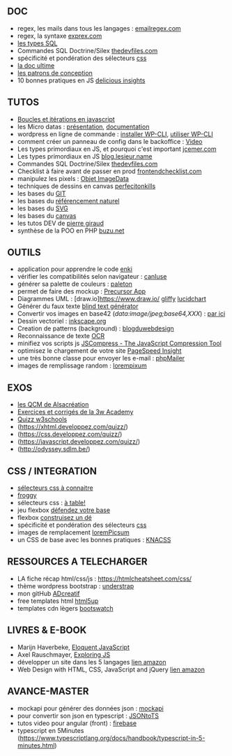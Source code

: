 ## DOC
- regex, les mails dans tous les langages : [emailregex.com](http://emailregex.com/)
- regex, la syntaxe [exprex.com](http://www.expreg.com/rewrite.php)
- [les types SQL](https://www.w3schools.com/sql/sql_datatypes.asp)
- Commandes SQL Doctrine/Silex [thedevfiles.com](https://www.thedevfiles.com/2014/08/simplifying-database-interactions-with-doctrine-dbal/)
- spécificité et pondération des sélecteurs [css](https://developer.mozilla.org/fr/docs/Apprendre/CSS/Introduction_%C3%A0_CSS/La_cascade_et_l_h%C3%A9ritage)
- [la doc ultime](https://devdocs.io/)
- [les patrons de conception](https://fr.wikipedia.org/wiki/Patron_de_conception)
- 10 bonnes pratiques en JS [delicious insights](https://delicious-insights.com/fr/articles/dix-bonnes-pratiques-javascript/)


## TUTOS
- [Boucles et itérations en javascript](https://developer.mozilla.org/fr/docs/Web/JavaScript/Guide/Boucles_et_it%C3%A9ration)
- les Micro datas : [présentation](http://ad-creatif.com/micro-datas-pour-le-referencement/), [documentation](http://schema.org/docs/gs.html)
- wordpress en ligne de commande : [installer WP-CLI](http://wp-cli.org/fr/#installation), [utiliser WP-CLI](http://www.geekpress.fr/tuto-wp-cli-comment-installer-et-configurer-wordpress-en-moins-dune-minute-et-en-seulement-un-clic/)
- comment créer un panneau de config dans le backoffice : [Video](https://www.grafikart.fr/tutoriels/wordpress/option-panel-wordpress-358)
- Les types primordiaux en JS, et pourquoi c'est important [jcemer.com](https://jcemer.com/types-in-javascript-what-you-should-care.html)
- Les types primordiaux en JS [blog.lesieur.name](https://blog.lesieur.name/les-types-en-javascript-pour-tout-savoir/)
- Commandes SQL Doctrine/Silex [thedevfiles.com](https://www.thedevfiles.com/2014/08/simplifying-database-interactions-with-doctrine-dbal/)
- Checklist à faire avant de passer en prod [frontendchecklist.com](http://frontendchecklist.com/)
- manipulez les pixels : [Objet ImageData](https://developer.mozilla.org/fr/docs/Tutoriel_canvas/Pixel_manipulation_with_canvas)
- techniques de dessins en canvas [perfecitonkills](http://perfectionkills.com/exploring-canvas-drawing-techniques/)
- les bases du [GIT](https://www.miximum.fr/blog/enfin-comprendre-git/)
- les bases du [référencement naturel](http://ad-creatif.com/bien-referencer-son-site-augmenter-sa-visibilite-sur-le-web/)
- les bases du [SVG](https://www.alsacreations.com/tuto/lire/1421-svg-initiation-syntaxe-outils.html)
- les bases du [canvas](https://www.alsacreations.com/tuto/lire/1484-introduction.html)
- les tutos DEV de [pierre giraud](https://www.pierre-giraud.com)
- synthèse de la POO en PHP [buzu.net](https://buzut.net/poo-en-php/)


## OUTILS
- application pour apprendre le code [enki](https://play.google.com/store/apps/details?id=com.enki.insights)
- vérifier les compatibilités selon navigateur : [canIuse](http://caniuse.com/)
- générer sa palette de couleurs : [paleton](http://paletton.com/)
- permet de faire des mockup : [Precursor App](https://precursorapp.com/)
- Diagrammes UML : [draw.io]https://www.draw.io/ [gliffy](https://www.gliffy.com/) [lucidchart](https://www.lucidchart.com/)
- Générer du faux texte [blind text générator](http://www.blindtextgenerator.com/fr)
- Convertir vos images en base42 (_data:image/jpeg;base64,XXX_) : [par ici](http://b64.io/)
- Dessin vectoriel : [inkscape.org](https://inkscape.org/fr/)
- Creation de patterns (background) : [blogduwebdesign](http://www.blogduwebdesign.com/ressources/5-outils-indispensables-realiser-textures-patterns-backgrounds-web-design/2365)
- Reconnaissance de texte  [OCR](http://www.free-ocr.com/)
- minifiez vos scripts js [JSCompress - The JavaScript Compression Tool](https://jscompress.com/)
- optimisez le chargement de votre site [PageSpeed Insight](https://developers.google.com/speed/pagespeed/insights/)
- une très bonne classe pour envoyer les e-mail : [phpMailer](https://github.com/PHPMailer/PHPMailer)
- images de remplissage random : [lorempixum](http://lorempixel.com/)


## EXOS
- [les QCM de Alsacréation](https://www.alsacreations.com/quiz/)
- [Exercices et corrigés de la 3w Academy](https://e.3wa.fr/my/)
- [Quizz w3schools](https://www.w3schools.com/html/html_quiz.asp)
- (https://xhtml.developpez.com/quizz/)
- (https://css.developpez.com/quizz/)
- (https://javascript.developpez.com/quizz/)
- (http://odyssey.sdlm.be/)

## CSS / INTEGRATION
- [sélecteurs css à connaitre](https://code.tutsplus.com/fr/tutorials/the-30-css-selectors-you-must-memorize--net-16048)
- [froggy](https://flexboxfroggy.com/#fr)
- sélecteurs css : [à table!](https://flukeout.github.io/)
- jeu flexbox [défendez votre base](http://www.flexboxdefense.com/)
- flexbox [construisez un dé](https://la-cascade.io/flexbox-un-coup-de-des/)
- spécificité et pondération des sélecteurs [css](https://developer.mozilla.org/fr/docs/Apprendre/CSS/Introduction_%C3%A0_CSS/La_cascade_et_l_h%C3%A9ritage)
- images de remplacement [loremPicsum](https://picsum.photos/200/300)
- un CSS de base avec les bonnes pratiques : [KNACSS](https://www.knacss.com/doc.html#intro)

## RESSOURCES A TELECHARGER
- LA fiche récap html/css/js : https://htmlcheatsheet.com/css/
- thème wordpress bootstrap : [understrap](https://github.com/holger1411/understrap)
- mon gitHub [ADcreatif](https://github.com/ADcreatif)
- free templates html [html5up](https://html5up.net/)
- templates cdn lègers [bootswatch](https://bootswatch.com/)

## LIVRES & E-BOOK
 - Marijn Haverbeke, [Eloquent JavaScript](https://eloquentjavascript.net/)
 - Axel Rauschmayer, [Exploring JS](https://exploringjs.com)
 - développer un site dans les 5 langages [lien amazon](https://www.amazon.fr/D%C3%A9velopper-Mysql-Javascript-Jquery-HTML5/dp/2893775764/ref=pd_aw_sbs_14_4/262-8150786-3104706?_encoding=UTF8&pd_rd_i=2893775764&pd_rd_r=392972bd-4e11-4db4-b92b-0a6aeb5dc11a&pd_rd_w=8HFSV&pd_rd_wg=NaarL&pf_rd_p=ebeaa637-637a-4348-9a0b-353d8b27d02a&pf_rd_r=3VS4S54FZAH36SMVH33R&psc=1&refRID=3VS4S54FZAH36SMVH33R) 
 - Web Design with HTML, CSS, JavaScript and jQuery [lien amazon](https://www.amazon.fr/Web-Design-HTML-JavaScript-jQuery/dp/1118907442/ref=sr_1_2?__mk_fr_FR=%C3%85M%C3%85%C5%BD%C3%95%C3%91&keywords=html&qid=1579545657&sr=8-2)

## AVANCE-MASTER
- mockapi pour générer des données json : [mockapi](https://www.mockapi.io/)
- pour convertir son json en typescript : [JSONtoTS](http://www.jsontots.com/)
- tutos video pour angular (front) : [firebase](https://www.youtube.com/channel/UCP4bf6IHJJQehibu6ai__cg)
- typescript en 5Minutes (https://www.typescriptlang.org/docs/handbook/typescript-in-5-minutes.html)
